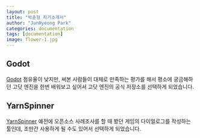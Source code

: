 ```yaml
---
layout: post
title: "박준형 자기소개서"
author: "JunHyeong Park"
categories: documentation
tags: [documentation]
image: flower-1.jpg
---
```


## Godot

[Godot](https://github.com/alzseven/godot) 점유율이 낮지만, 써본 사람들이 대체로 만족하는 평가를 해서 평소에 궁금해하던 고닷 엔진을 한번 배워보고 싶어서 고닷 엔진의 공식 저장소를 선택하게 되었습니다.

## YarnSpinner

[YarnSpinner](https://github.com/alzseven/YarnSpinner) 예전에 오픈소스 사례조사를 할 때 봤던 게임의 다이얼로그를 작성하는 툴인데, 조만간 사용하게 될 수도 있어서 선택하게 되었습니다.
